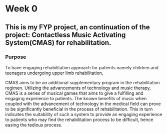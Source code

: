 # Week 0

## This is my FYP project, an continuation of the project: Contactless Music Activating System(CMAS) for rehabilitation.

### Purpose
To have engaging rehabilitation approach for patients namely children and teenagers undergoing upper limb rehabilitation, 

CMAS aims to be an additional supplementary program  in the rehabilitation regimen. Utilizing the advancements of technology and music therapy, CMAS is a series of musical games that aims to give a fulfilling and engaging experience to patients.  The known benefits of music when coupled with the advancement of technology in the  medical field can prove to be significantly beneficial in the process of rehabilitation. This in turn indicates the suitability of such a system to provide an engaging experience to patients who may find the rehabilitation process to be difficult, hence easing the tedious process.
<!--stackedit_data:
eyJoaXN0b3J5IjpbLTc1MjI1OTc3LC0zMzI0NTUzNjNdfQ==
-->